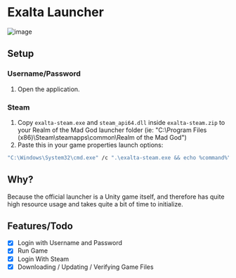 # Exalta Launcher
![image](https://user-images.githubusercontent.com/50583248/174352490-2eebb7ac-594a-4337-85fe-2237dbf90ace.png)

## Setup
### Username/Password
1. Open the application.

### Steam
1. Copy `exalta-steam.exe` and `steam_api64.dll` inside `exalta-steam.zip` to your Realm of the Mad God launcher folder (ie: "C:\Program Files (x86)\Steam\steamapps\common\Realm of the Mad God")
2. Paste this in your game properties launch options:
  ```bash
  "C:\Windows\System32\cmd.exe" /c ".\exalta-steam.exe && echo %command%"
  ```


## Why?
Because the official launcher is a Unity game itself, and therefore has quite high resource usage and takes quite a bit of time to initialize.

## Features/Todo
- [X] Login with Username and Password
- [X] Run Game
- [X] Login With Steam
- [X] Downloading / Updating / Verifying Game Files

